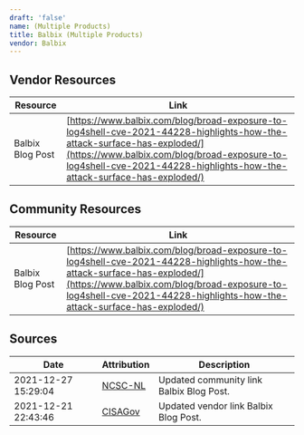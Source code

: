 ```yaml
---
draft: 'false'
name: (Multiple Products)
title: Balbix (Multiple Products)
vendor: Balbix
---
```


## Vendor Resources
| Resource | Link |
| --- | --- |
| Balbix Blog Post | [https://www.balbix.com/blog/broad-exposure-to-log4shell-cve-2021-44228-highlights-how-the-attack-surface-has-exploded/](https://www.balbix.com/blog/broad-exposure-to-log4shell-cve-2021-44228-highlights-how-the-attack-surface-has-exploded/) |

## Community Resources
| Resource | Link |
| --- | --- |
| Balbix Blog Post | [https://www.balbix.com/blog/broad-exposure-to-log4shell-cve-2021-44228-highlights-how-the-attack-surface-has-exploded/](https://www.balbix.com/blog/broad-exposure-to-log4shell-cve-2021-44228-highlights-how-the-attack-surface-has-exploded/) |


## Sources
| Date | Attribution | Description |
| --- | --- | --- |
| 2021-12-27 15:29:04 | [NCSC-NL](https://github.com/NCSC-NL/log4shell/blob/main/software/README.md) | Updated community link Balbix Blog Post.  |
| 2021-12-21 22:43:46 | [CISAGov](https://raw.githubusercontent.com/cisagov/log4j-affected-db/develop/README.md) | Updated vendor link Balbix Blog Post.  |
